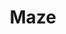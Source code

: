---
title: "Maze"
permalink: /spells/maze/
tags:
  - Spell
available_for:
  - Wizard
level: "8th Level"
school: "Conjuration"
range: "60 ft"
comp:
  - V
  - S
duration: "Up to 10 minutes"
concentration: true
description: |
  You banish a creature that you can see within range into a labyrinthine demiplane. The target remains there for the duration or until it escapes the maze.

  The target can use its action to attempt to escape. When it does so, it makes a DC 20 Intelligence check. If it succeeds, it escapes, and the spell ends (a minotaur or goristro demon automatically succeeds).

  When the spell ends, the target reappears in the space it left or, if that space is occupied, in the nearest unoccupied space.
excerpt: "You banish a creature that you can see within range into a labyrinthine demiplane."
source: "Basic Rules"
---